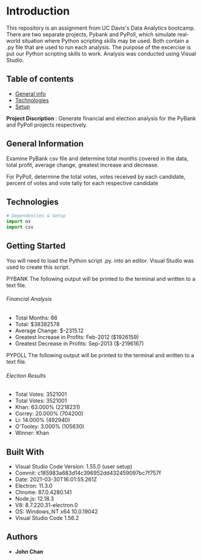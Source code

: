 # Introduction

This repository is an assignment from UC Davis's Data Analytics bootcamp. There are two separate projects, Pybank and PyPoll, which simulate real-world situation where Python scripting skills may be used. Both contain a .py file that are used to run each analysis. The purpose of the excercise is put our Python scripting skills to work. Analysis was conducted using Visual Studio.

## Table of contents
* [General info](#general-info)
* [Technologies](#technologies)
* [Setup](#setup)

<b> Project Discription </b>: Generate financial and election analysis for the PyBank and PyPoll projects respectively. 

## General Information
Examine PyBank csv file and determine total months covered in the data, total profit, average change, greatest increase and decrease.

For PyPoll, determine the total votes, votes received by each candidate, percent of votes and vote tally for each respective candidate


## Technologies
```python
# Dependencies & Setup
import os
import csv
``` 

## Getting Started

You will need to load the Python script .py. into an editor. Visual Studio was used to create this script. 

PYBANK
The following output will be printed to the terminal and written to a text file.
###### Financial Analysis
<ul>
<li>Total Months: 86</li>
<li>Total: $38382578</li>
<li>Average  Change: $-2315.12</li>
<li>Greatest Increase in Profits: Feb-2012 ($1926159)</li>
<li>Greatest Decrease in Profits: Sep-2013 ($-2196167)</li>
</ul>

PYPOLL
The following output will be printed to the terminal and written to a text file.
###### Election Results
<ul>
<li>Total Votes: 3521001</li>
<li>Total Votes: 3521001</li>
<li>Khan: 63.000% (2218231)</li>
<li>Correy: 20.000% (704200)</li>
<li>Li: 14.000% (492940)</li>
<li>O'Tooley: 3.000% (105630)</li>
<li>Winner: Khan</li>
</ul>


## Built With

* Visual Studio Code Version: 1.55.0 (user setup)
* Commit: c185983a683d14c396952dd432459097bc7f757f
* Date: 2021-03-30T16:01:55.261Z
* Electron: 11.3.0
* Chrome: 87.0.4280.141
* Node.js: 12.18.3
* V8: 8.7.220.31-electron.0
* OS: Windows_NT x64 10.0.19042
* Visual Studio Code 1.56.2

## Authors

* **John Chan**
